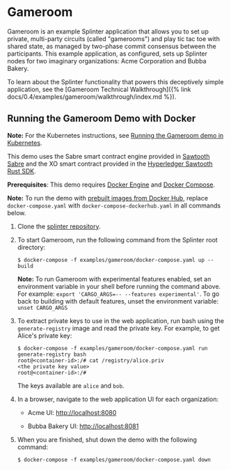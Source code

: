 # Gameroom

<!--
  Copyright 2018-2020 Cargill Incorporated
  Licensed under Creative Commons Attribution 4.0 International License
  https://creativecommons.org/licenses/by/4.0/
-->

Gameroom is an example Splinter application that allows you to set up private,
multi-party circuits (called "gamerooms") and play tic tac toe with shared
state, as managed by two-phase commit consensus between the participants. This
example application, as configured, sets up Splinter nodes for two imaginary
organizations: Acme Corporation and Bubba Bakery.

To learn about the Splinter functionality that powers this deceptively simple
application, see the [Gameroom Technical
Walkthrough]({% link docs/0.4/examples/gameroom/walkthrough/index.md %}).

## Running the Gameroom Demo with Docker

**Note:** For the Kubernetes instructions, see [Running the Gameroom demo in
Kubernetes](https://github.com/Cargill/splinter/blob/master/docker/kubernetes/README.md).

This demo uses the Sabre smart contract engine provided in
[Sawtooth Sabre](https://github.com/hyperledger/sawtooth-sabre) and the XO smart
contract provided in the [Hyperledger Sawtooth Rust
SDK](https://github.com/hyperledger/sawtooth-sdk-rust/tree/master/examples/xo_rust).

**Prerequisites**:
This demo requires [Docker Engine](https://docs.docker.com/engine)
and [Docker Compose](https://docs.docker.com/compose).

**Note:** To run the demo with [prebuilt images from Docker
Hub](https://hub.docker.com/u/splintercommunity), replace
`docker-compose.yaml` with `docker-compose-dockerhub.yaml` in all commands
below.

1. Clone the [splinter repository](https://github.com/Cargill/splinter).

1. To start Gameroom, run the following command from the Splinter root
   directory:

   ``` console
   $ docker-compose -f examples/gameroom/docker-compose.yaml up --build
   ```

    **Note:** To run Gameroom with experimental features enabled, set an
    environment variable in your shell before running the command above. For
    example: `export 'CARGO_ARGS=-- --features experimental'`. To go back to
    building with default features, unset the environment variable:
    `unset CARGO_ARGS`

1. To extract private keys to use in the web application, run bash using the
   `generate-registry` image and read the private key.  For example, to get
   Alice's private key:

   ``` console
   $ docker-compose -f examples/gameroom/docker-compose.yaml run generate-registry bash
   root@<container-id>:/# cat /registry/alice.priv
   <the private key value>
   root@<container-id>:/#
   ```

    The keys available are `alice` and `bob`.

1. In a browser, navigate to the web application UI for each organization:

    - Acme UI: <http://localhost:8080>

    - Bubba Bakery UI: <http://localhost:8081>

1. When you are finished, shut down the demo with the following command:

   ``` console
   $ docker-compose -f examples/gameroom/docker-compose.yaml down
   ```
